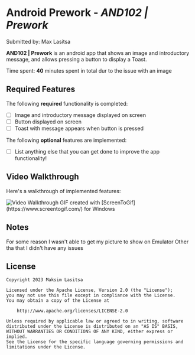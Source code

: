 # Android Prework - *AND102 | Prework*

Submitted by: Max Lasitsa

**AND102 | Prework** is an android app that shows an image and introductory message, and allows pressing a button to display a Toast. 

Time spent: **40** minutes spent in total dur to the issue with an image

## Required Features

The following **required** functionality is completed:

* [ ] Image and introductory message displayed on screen
* [ ] Button displayed on screen
* [ ] Toast with message appears when button is pressed 

The following **optional** features are implemented:

* [ ] List anything else that you can get done to improve the app functionality!

## Video Walkthrough

Here's a walkthrough of implemented features:

<img src='https://i.imgur.com/jDl8gH4.gif' title='Video Walkthrough' width='' alt='Video Walkthrough' />   
GIF created with [ScreenToGif](https://www.screentogif.com/) for Windows
<!-- Recommended tools:
[Kap](https://getkap.co/) for macOS
[ScreenToGif](https://www.screentogif.com/) for Windows
[peek](https://github.com/phw/peek) for Linux. -->

## Notes

For some reason I wasn't able to get my picture to show on Emulator
Other tha that I didn't have any issues

## License

    Copyright 2023 Maksim Lasitsa

    Licensed under the Apache License, Version 2.0 (the "License");
    you may not use this file except in compliance with the License.
    You may obtain a copy of the License at

        http://www.apache.org/licenses/LICENSE-2.0

    Unless required by applicable law or agreed to in writing, software
    distributed under the License is distributed on an "AS IS" BASIS,
    WITHOUT WARRANTIES OR CONDITIONS OF ANY KIND, either express or implied.
    See the License for the specific language governing permissions and
    limitations under the License.
